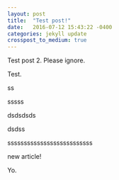 ```yaml
---
layout: post
title:  "Test post!"
date:   2016-07-12 15:43:22 -0400
categories: jekyll update
crosspost_to_medium: true
---
```

Test post 2. Please ignore.


Test.

ss


sssss


dsdsdsds

dsdss

ssssssssssssssssssssssssss

new article!


Yo.
